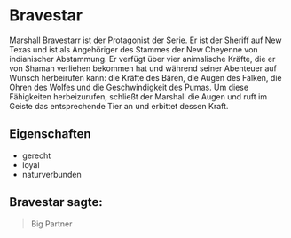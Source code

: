 # Bravestar
Marshall Bravestarr ist der Protagonist der Serie.
Er ist der Sheriff auf New Texas und ist als Angehöriger des Stammes der New Cheyenne von indianischer Abstammung.
Er verfügt über vier animalische Kräfte, die er von Shaman verliehen bekommen hat und während seiner Abenteuer auf Wunsch herbeirufen kann:
die Kräfte des Bären, die Augen des Falken, die Ohren des Wolfes und die Geschwindigkeit des Pumas.
Um diese Fähigkeiten herbeizurufen, schließt der Marshall die Augen und ruft im Geiste das entsprechende Tier an und erbittet dessen Kraft.
## Eigenschaften
* gerecht
* loyal
* naturverbunden

## Bravestar sagte:
> Big Partner